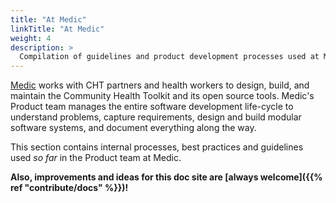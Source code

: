 ```yaml
---
title: "At Medic"
linkTitle: "At Medic"
weight: 4
description: >
  Compilation of guidelines and product development processes used at Medic 
---
```


[Medic](https://medic.org) works with CHT partners and health workers to design, build, and maintain the Community Health Toolkit and its open source tools. Medic's Product team manages the entire software development life-cycle to understand problems, capture requirements, design and build modular software systems, and document everything along the way.

This section contains internal processes, best practices and guidelines used *so far* in the Product team at Medic.

**Also, improvements and ideas for this doc site are [always welcome]({{% ref "contribute/docs" %}})!**
